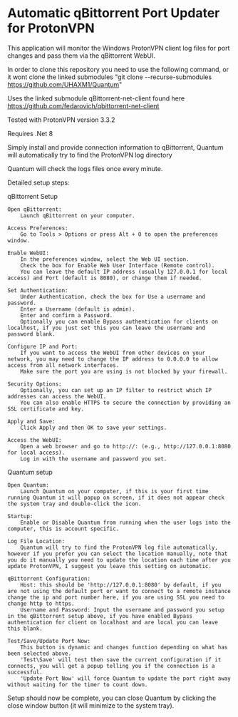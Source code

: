 # Automatic qBittorrent Port Updater for ProtonVPN

This application will monitor the Windows ProtonVPN client log files for port changes and pass them via the qBittorrent WebUI.

In order to clone this repository you need to use the following command, or it wont clone the linked submodules
"git clone --recurse-submodules https://github.com/UHAXM1/Quantum"

Uses the linked submodule qBittorrent-net-client found here
https://github.com/fedarovich/qbittorrent-net-client

Tested with ProtonVPN version 3.3.2

Requires .Net 8

Simply install and provide connection information to qBittorrent, Quantum will automatically try to find the ProtonVPN log directory

Quantum will check the logs files once every minute.

Detailed setup steps:

qBittorrent Setup

	Open qBittorrent:
		Launch qBittorrent on your computer.
 
	Access Preferences:
		Go to Tools > Options or press Alt + O to open the preferences window.

	Enable WebUI:
		In the preferences window, select the Web UI section.
		Check the box for Enable Web User Interface (Remote control).
		You can leave the default IP address (usually 127.0.0.1 for local access) and Port (default is 8080), or change them if needed.

	Set Authentication:
		Under Authentication, check the box for Use a username and password.
		Enter a Username (default is admin).
		Enter and confirm a Password.
		Optionally you can enable Bypass authentication for clients on localhost, if you just set this you can leave the username and password blank.

	Configure IP and Port:
		If you want to access the WebUI from other devices on your network, you may need to change the IP address to 0.0.0.0 to allow access from all network interfaces.
		Make sure the port you are using is not blocked by your firewall.

	Security Options:
		Optionally, you can set up an IP filter to restrict which IP addresses can access the WebUI.
		You can also enable HTTPS to secure the connection by providing an SSL certificate and key.

	Apply and Save:
		Click Apply and then OK to save your settings.

	Access the WebUI:
		Open a web browser and go to http://: (e.g., http://127.0.0.1:8080 for local access).
		Log in with the username and password you set.
	
Quantum setup

	Open Quantum:
		Launch Quantum on your computer, if this is your first time running Quantum it will popup on screen, if it does not appear check the system tray and double-click the icon.
		
	Startup:
		Enable or Disable Quantum from running when the user logs into the computer, this is account specific.
		
	Log File Location:
		Quantum will try to find the ProtonVPN log file automatically, however if you prefer you can select the location manually, note that you do it manually you need to update the location each time after you update ProtonVPN, I suggest you leave this setting on automatic.
		
	qBittorrent Configuration:
		Host: this should be 'http://127.0.0.1:8080' by default, if you are not using the default port or want to connect to a remote instance change the ip and port number here, if you are using SSL you need to change http to https.
		Username and Password: Input the username and password you setup in the qBittorrent setup above, if you have enabled Bypass authentication for client on localhost and are local you can leave this blank.
		
	Test/Save/Update Port Now:
		This button is dynamic and changes function depending on what has been selected above.
		'Test\Save' will test then save the current configuration if it connects, you will get a popup telling you if the connection is a successful.
		'Update Port Now' will force Quantum to update the port right away without waiting for the timer to count down.

Setup should now be complete, you can close Quantum by clicking the close window button (it will minimize to the system tray).